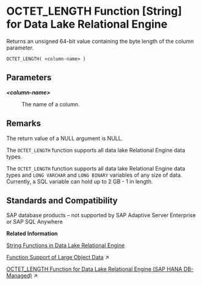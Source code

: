<!-- loioa56c053484f21015952de04bc4dab521 -->

# OCTET\_LENGTH Function \[String\] for Data Lake Relational Engine

Returns an unsigned 64-bit value containing the byte length of the column parameter.



```
OCTET_LENGTH( <column-name> )
```



<a name="loioa56c053484f21015952de04bc4dab521__OCTET_LENGTH_parm1"/>

## Parameters


<dl>
<dt><b>

*<column-name\>*

</b></dt>
<dd>

The name of a column.



</dd>
</dl>



<a name="loioa56c053484f21015952de04bc4dab521__OCTET_LENGTH_remarks1"/>

## Remarks

The return value of a NULL argument is NULL.

The `OCTET_LENGTH` function supports all data lake Relational Engine data types.

The `OCTET_LENGTH` function supports all data lake Relational Engine data types and `LONG VARCHAR` and `LONG BINARY` variables of any size of data. Currently, a SQL variable can hold up to 2 GB - 1 in length.



<a name="loioa56c053484f21015952de04bc4dab521__OCTET_LENGTH_standards1"/>

## Standards and Compatibility

SAP database products – not supported by SAP Adaptive Server Enterprise or SAP SQL Anywhere

**Related Information**  


[String Functions in Data Lake Relational Engine](string-functions-in-data-lake-relational-engine-a52d1d9.md "String functions perform conversion, extraction, or manipulation operations on strings, or return information about strings.")

[Function Support of Large Object Data](https://help.sap.com/viewer/a8937bea84f21015a80bc776cf758d50/2023_2_QRC/en-US/a60363a384f21015a7f7bc6286516522.html "Learn about the functions that support the LONG BINARY and LONG VARCHAR data types.") :arrow_upper_right:

[OCTET_LENGTH Function for Data Lake Relational Engine (SAP HANA DB-Managed)](https://help.sap.com/viewer/a898e08b84f21015969fa437e89860c8/2023_2_QRC/en-US/5a0cde720c794a5e877759b652354e75.html "Returns an unsigned 64-bit value containing the byte length of the column parameter.") :arrow_upper_right:

